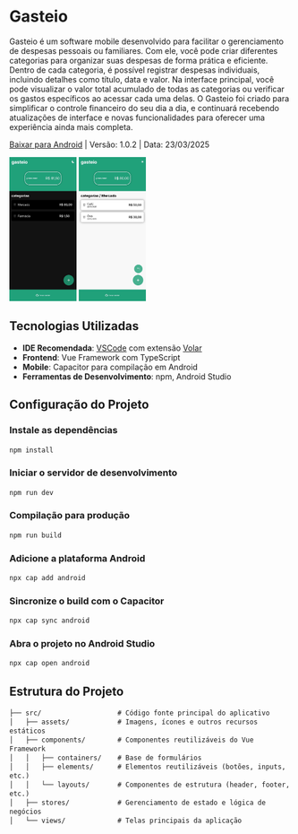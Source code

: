 # Gasteio

Gasteio é um software mobile desenvolvido para facilitar o gerenciamento de despesas pessoais ou familiares. Com ele, você pode criar diferentes categorias para organizar suas despesas de forma prática e eficiente. Dentro de cada categoria, é possível registrar despesas individuais, incluindo detalhes como título, data e valor. Na interface principal, você pode visualizar o valor total acumulado de todas as categorias ou verificar os gastos específicos ao acessar cada uma delas. 
O Gasteio foi criado para simplificar o controle financeiro do seu dia a dia, e continuará recebendo atualizações de interface e novas funcionalidades para oferecer uma experiência ainda mais completa.

[Baixar para Android](https://www.mediafire.com/file/syqxa13h4b2c4et/Gasteio.apk/file)
| Versão: 1.0.2 | Data: 23/03/2025

<div>
    <img width=120 src="./resources/1742701013127.jpg" />    
    <img width=120 src="./resources/1742701012885.jpg" />
</div>

## Tecnologias Utilizadas

- **IDE Recomendada**: [VSCode](https://code.visualstudio.com/) com extensão [Volar](https://marketplace.visualstudio.com/items?itemName=Vue.volar)
- **Frontend**: Vue Framework com TypeScript
- **Mobile**: Capacitor para compilação em Android
- **Ferramentas de Desenvolvimento**: npm, Android Studio

## Configuração do Projeto

### Instale as dependências
```sh
npm install
```
### Iniciar o servidor de desenvolvimento
```sh
npm run dev
```
### Compilação para produção
```sh
npm run build
```

### Adicione a plataforma Android
```sh
npx cap add android
```
### Sincronize o build com o Capacitor
```sh
npx cap sync android
```

### Abra o projeto no Android Studio
```sh
npx cap open android
```

## Estrutura do Projeto
```
├── src/                   # Código fonte principal do aplicativo
│   ├── assets/            # Imagens, ícones e outros recursos estáticos
│   ├── components/        # Componentes reutilizáveis do Vue Framework
│   │   ├── containers/    # Base de formulários
│   │   ├── elements/      # Elementos reutilizáveis (botões, inputs, etc.)
│   │   └── layouts/       # Componentes de estrutura (header, footer, etc.)
│   ├── stores/            # Gerenciamento de estado e lógica de negócios
│   └── views/             # Telas principais da aplicação
```
